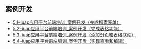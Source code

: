 
## 案例开发

- [5.1-iuap应用平台前端培训_案例开发（完成搜索表单）](./5.1-iuap应用平台前端培训_案例开发（完成搜索表单）.md)
- [5.2-iuap应用平台前端培训_案例开发（完成表格功能）](./5.2-iuap应用平台前端培训_案例开发（完成表格功能）.md)
- [5.3-iuap应用平台前端培训_案例开发（添加分页和表格联动）](./5.3-iuap应用平台前端培训_案例开发（添加分页和表格联动）.md)
- [5.4-iuap应用平台前端培训_案例开发（实现查看和编辑）](./5.4-iuap应用平台前端培训_案例开发（实现查看和编辑）.md)